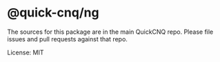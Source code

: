 # @quick-cnq/ng
The sources for this package are in the main QuickCNQ repo. Please file issues and pull requests against that repo.

License: MIT

